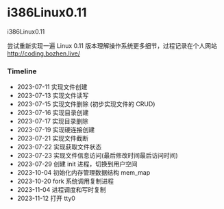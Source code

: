 # i386Linux0.11
i386Linux0.11

尝试重新实现一遍 Linux 0.11 版本理解操作系统更多细节，过程记录在个人网站 http://coding.bozhen.live/

### Timeline

* 2023-07-11 实现文件创建
* 2023-07-13 实现文件读写
* 2023-07-15 实现文件删除 (初步实现文件的 CRUD)
* 2023-07-16 实现目录创建
* 2023-07-17 实现目录删除
* 2023-07-19 实现硬连接创建
* 2023-07-21 实现文件截断
* 2023-07-22 实现获取文件状态
* 2023-07-23 实现文件信息访问(最后修改时间最后访问时间)
* 2023-07-29 创建 init 进程，切换到用户空间
* 2023-10-04 初始化内存管理数据结构 mem_map
* 2023-10-20 fork 系统调用复制进程
* 2023-11-04 进程调度和写时复制
* 2023-11-12 打开 tty0

